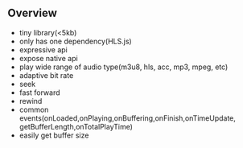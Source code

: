 ## Overview
- tiny library(<5kb)
- only has one dependency(HLS.js)
- expressive api
- expose native api
- play wide range of audio type(m3u8, hls, acc, mp3, mpeg, etc)
- adaptive bit rate
- seek
- fast forward
- rewind
- common events(onLoaded,onPlaying,onBuffering,onFinish,onTimeUpdate, getBufferLength,onTotalPlayTime)
- easily get buffer size


